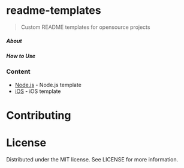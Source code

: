 # readme-templates
> Custom README templates for opensource projects


##### About

##### How to Use


### Content

 * [Node.js](node.js-README.md) -  Node.js template
 * [iOS](ios-README.md) -  iOS template

# Contributing

# License
Distributed under the MIT license. See LICENSE for more information.
